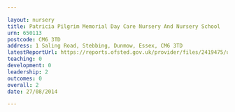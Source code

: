 ```yaml
---

layout: nursery
title: Patricia Pilgrim Memorial Day Care Nursery And Nursery School
urn: 650113
postcode: CM6 3TD
address: 1 Saling Road, Stebbing, Dunmow, Essex, CM6 3TD
latestReportUrl: https://reports.ofsted.gov.uk/provider/files/2419475/urn/650113.pdf
teaching: 0
development: 0
leadership: 2
outcomes: 0
overall: 2
date: 27/08/2014

---
```


